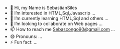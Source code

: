 - 👋 Hi, my Name is SebastianSiles
- 👀 I’m interested in HTML,Sql,Javascrip ...
- 🌱 I’m currently learning HTML,Sql and others ...
- 💞️ I’m looking to collaborate on Web pages ...
- 📫 How to reach me Sebascongo90@gmail.com ...
- 😄 Pronouns: ...
- ⚡ Fun fact: ...

<!---
sebastianSRS12/sebastianSRS12 is a ✨ special ✨ repository because its `README.md` (this file) appears on your GitHub profile.
You can click the Preview link to take a look at your changes.
--->
